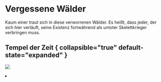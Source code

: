 # Vergessene Wälder

Kaum einer traut sich in diese verworrenen Wälder. Es heißt, dass jeder, der sich hier verläuft, seine Existenz
fortwährend als untoter Skelettkrieger verbringen muss.

## Tempel der Zeit { collapsible="true" default-state="expanded" }

![](forgotten_woods_temple_of_time.jpg)

<procedure title="Charaktere von diesem Ort">
<list columns="3">
<li><a href="Amlin.md"></a></li>
</list>
</procedure>
